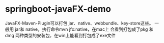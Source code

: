 # springboot-javaFX-demo
JavaFX-Maven-Plugin可以打包 jar、native、webbundle、key-store这些。
一般用 jar和 native，执行命令mvn jfx:native，在mac上 会看到打包成了pkg 和 dmg 两种类型的安装包，在win上能看到打包成了exe文件
